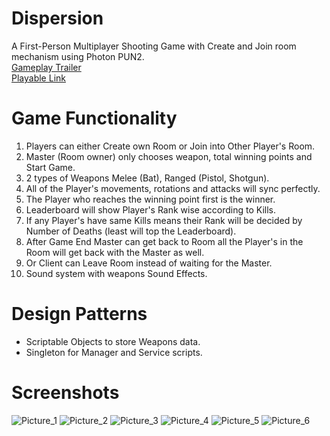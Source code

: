 # Dispersion
A First-Person Multiplayer Shooting Game with Create and Join room mechanism using Photon PUN2. </br>
[Gameplay Trailer](https://youtu.be/QRd7MDeFOuU) </br>
[Playable Link](https://kishore-karic.itch.io/dispersion) </br>

# Game Functionality
1. Players can either Create own Room or Join into Other Player's Room.
2. Master (Room owner) only chooses weapon, total winning points and Start Game.
3. 2 types of Weapons Melee (Bat), Ranged (Pistol, Shotgun).
4. All of the Player's movements, rotations and attacks will sync perfectly.
5. The Player who reaches the winning point first is the winner.
6. Leaderboard will show Player's Rank wise according to Kills.
7. If any Player's have same Kills means their Rank will be decided by Number of Deaths (least will top the Leaderboard).
8. After Game End Master can get back to Room all the Player's in the Room will get back with the Master as well.
9. Or Client can Leave Room instead of waiting for the Master.
10. Sound system with weapons Sound Effects.

# Design Patterns
* Scriptable Objects to store Weapons data.
* Singleton for Manager and Service scripts.

# Screenshots
![Picture_1](https://github.com/Kishore-Karic/Dispersion/assets/97879797/bf258433-b1f4-4344-9538-9a8a14b3c0c4)
![Picture_2](https://github.com/Kishore-Karic/Dispersion/assets/97879797/093aabc4-75bc-4889-9289-7350efcdd644)
![Picture_3](https://github.com/Kishore-Karic/Dispersion/assets/97879797/57f7d737-a8ca-4478-9631-cb5e7e75bd18)
![Picture_4](https://github.com/Kishore-Karic/Dispersion/assets/97879797/aadd6b92-e136-4edf-a041-52442f30c24f)
![Picture_5](https://github.com/Kishore-Karic/Dispersion/assets/97879797/ba32fd33-8aa6-484a-8dd5-e3de34ae6267)
![Picture_6](https://github.com/Kishore-Karic/Dispersion/assets/97879797/310fe537-9aa6-41db-8dae-e5013927d348)
